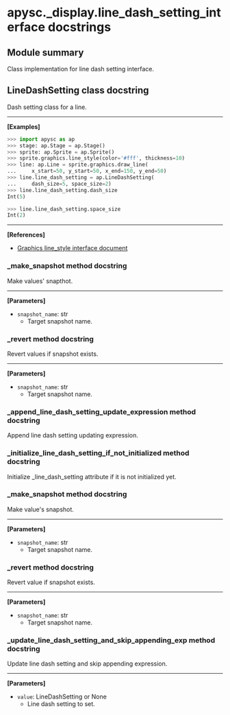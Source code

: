 # apysc._display.line_dash_setting_interface docstrings

## Module summary

Class implementation for line dash setting interface.

## LineDashSetting class docstring

Dash setting class for a line.<hr>

**[Examples]**

```py
>>> import apysc as ap
>>> stage: ap.Stage = ap.Stage()
>>> sprite: ap.Sprite = ap.Sprite()
>>> sprite.graphics.line_style(color='#fff', thickness=10)
>>> line: ap.Line = sprite.graphics.draw_line(
...     x_start=50, y_start=50, x_end=150, y_end=50)
>>> line.line_dash_setting = ap.LineDashSetting(
...     dash_size=5, space_size=2)
>>> line.line_dash_setting.dash_size
Int(5)

>>> line.line_dash_setting.space_size
Int(2)
```

<hr>

**[References]**

- [Graphics line_style interface document](https://simon-ritchie.github.io/apysc/graphics_line_style.html)

### _make_snapshot method docstring

Make values' snapthot.<hr>

**[Parameters]**

- `snapshot_name`: str
  - Target snapshot name.

### _revert method docstring

Revert values if snapshot exists.<hr>

**[Parameters]**

- `snapshot_name`: str
  - Target snapshot name.

### _append_line_dash_setting_update_expression method docstring

Append line dash setting updating expression.

### _initialize_line_dash_setting_if_not_initialized method docstring

Initialize _line_dash_setting attribute if it is not initialized yet.

### _make_snapshot method docstring

Make value's snapshot.<hr>

**[Parameters]**

- `snapshot_name`: str
  - Target snapshot name.

### _revert method docstring

Revert value if snapshot exists.<hr>

**[Parameters]**

- `snapshot_name`: str
  - Target snapshot name.

### _update_line_dash_setting_and_skip_appending_exp method docstring

Update line dash setting and skip appending expression.<hr>

**[Parameters]**

- `value`: LineDashSetting or None
  - Line dash setting to set.